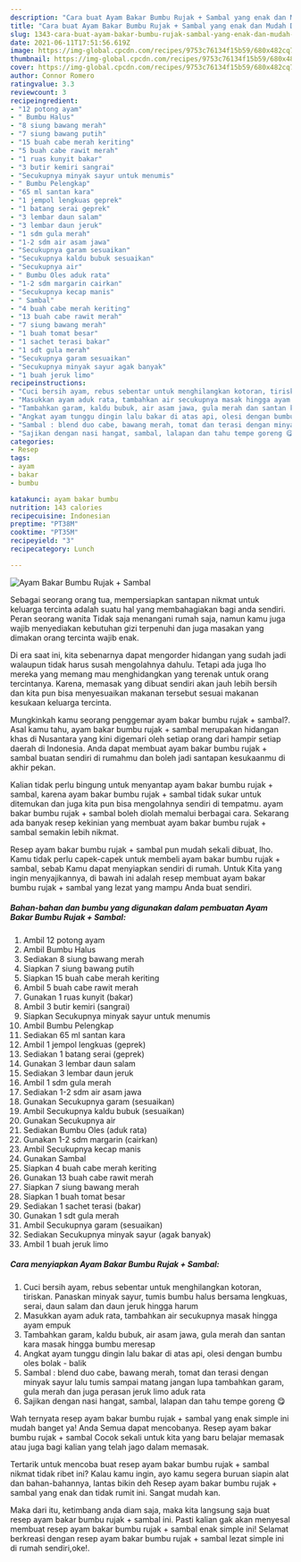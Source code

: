```yaml
---
description: "Cara buat Ayam Bakar Bumbu Rujak + Sambal yang enak dan Mudah Dibuat"
title: "Cara buat Ayam Bakar Bumbu Rujak + Sambal yang enak dan Mudah Dibuat"
slug: 1343-cara-buat-ayam-bakar-bumbu-rujak-sambal-yang-enak-dan-mudah-dibuat
date: 2021-06-11T17:51:56.619Z
image: https://img-global.cpcdn.com/recipes/9753c76134f15b59/680x482cq70/ayam-bakar-bumbu-rujak-sambal-foto-resep-utama.jpg
thumbnail: https://img-global.cpcdn.com/recipes/9753c76134f15b59/680x482cq70/ayam-bakar-bumbu-rujak-sambal-foto-resep-utama.jpg
cover: https://img-global.cpcdn.com/recipes/9753c76134f15b59/680x482cq70/ayam-bakar-bumbu-rujak-sambal-foto-resep-utama.jpg
author: Connor Romero
ratingvalue: 3.3
reviewcount: 3
recipeingredient:
- "12 potong ayam"
- " Bumbu Halus"
- "8 siung bawang merah"
- "7 siung bawang putih"
- "15 buah cabe merah keriting"
- "5 buah cabe rawit merah"
- "1 ruas kunyit bakar"
- "3 butir kemiri sangrai"
- "Secukupnya minyak sayur untuk menumis"
- " Bumbu Pelengkap"
- "65 ml santan kara"
- "1 jempol lengkuas geprek"
- "1 batang serai geprek"
- "3 lembar daun salam"
- "3 lembar daun jeruk"
- "1 sdm gula merah"
- "1-2 sdm air asam jawa"
- "Secukupnya garam sesuaikan"
- "Secukupnya kaldu bubuk sesuaikan"
- "Secukupnya air"
- " Bumbu Oles aduk rata"
- "1-2 sdm margarin cairkan"
- "Secukupnya kecap manis"
- " Sambal"
- "4 buah cabe merah keriting"
- "13 buah cabe rawit merah"
- "7 siung bawang merah"
- "1 buah tomat besar"
- "1 sachet terasi bakar"
- "1 sdt gula merah"
- "Secukupnya garam sesuaikan"
- "Secukupnya minyak sayur agak banyak"
- "1 buah jeruk limo"
recipeinstructions:
- "Cuci bersih ayam, rebus sebentar untuk menghilangkan kotoran, tiriskan. Panaskan minyak sayur, tumis bumbu halus bersama lengkuas, serai, daun salam dan daun jeruk hingga harum"
- "Masukkan ayam aduk rata, tambahkan air secukupnya masak hingga ayam empuk"
- "Tambahkan garam, kaldu bubuk, air asam jawa, gula merah dan santan kara masak hingga bumbu meresap"
- "Angkat ayam tunggu dingin lalu bakar di atas api, olesi dengan bumbu oles bolak - balik"
- "Sambal : blend duo cabe, bawang merah, tomat dan terasi dengan minyak sayur lalu tumis sampai matang jangan lupa tambahkan garam, gula merah dan juga perasan jeruk limo aduk rata"
- "Sajikan dengan nasi hangat, sambal, lalapan dan tahu tempe goreng 😋"
categories:
- Resep
tags:
- ayam
- bakar
- bumbu

katakunci: ayam bakar bumbu 
nutrition: 143 calories
recipecuisine: Indonesian
preptime: "PT38M"
cooktime: "PT35M"
recipeyield: "3"
recipecategory: Lunch

---
```



![Ayam Bakar Bumbu Rujak + Sambal](https://img-global.cpcdn.com/recipes/9753c76134f15b59/680x482cq70/ayam-bakar-bumbu-rujak-sambal-foto-resep-utama.jpg)

Sebagai seorang orang tua, mempersiapkan santapan nikmat untuk keluarga tercinta adalah suatu hal yang membahagiakan bagi anda sendiri. Peran seorang  wanita Tidak saja menangani rumah saja, namun kamu juga wajib menyediakan kebutuhan gizi terpenuhi dan juga masakan yang dimakan orang tercinta wajib enak.

Di era  saat ini, kita sebenarnya dapat mengorder hidangan yang sudah jadi walaupun tidak harus susah mengolahnya dahulu. Tetapi ada juga lho mereka yang memang mau menghidangkan yang terenak untuk orang tercintanya. Karena, memasak yang dibuat sendiri akan jauh lebih bersih dan kita pun bisa menyesuaikan makanan tersebut sesuai makanan kesukaan keluarga tercinta. 



Mungkinkah kamu seorang penggemar ayam bakar bumbu rujak + sambal?. Asal kamu tahu, ayam bakar bumbu rujak + sambal merupakan hidangan khas di Nusantara yang kini digemari oleh setiap orang dari hampir setiap daerah di Indonesia. Anda dapat membuat ayam bakar bumbu rujak + sambal buatan sendiri di rumahmu dan boleh jadi santapan kesukaanmu di akhir pekan.

Kalian tidak perlu bingung untuk menyantap ayam bakar bumbu rujak + sambal, karena ayam bakar bumbu rujak + sambal tidak sukar untuk ditemukan dan juga kita pun bisa mengolahnya sendiri di tempatmu. ayam bakar bumbu rujak + sambal boleh diolah memalui berbagai cara. Sekarang ada banyak resep kekinian yang membuat ayam bakar bumbu rujak + sambal semakin lebih nikmat.

Resep ayam bakar bumbu rujak + sambal pun mudah sekali dibuat, lho. Kamu tidak perlu capek-capek untuk membeli ayam bakar bumbu rujak + sambal, sebab Kamu dapat menyiapkan sendiri di rumah. Untuk Kita yang ingin menyajikannya, di bawah ini adalah resep membuat ayam bakar bumbu rujak + sambal yang lezat yang mampu Anda buat sendiri.

<!--inarticleads1-->

##### Bahan-bahan dan bumbu yang digunakan dalam pembuatan Ayam Bakar Bumbu Rujak + Sambal:

1. Ambil 12 potong ayam
1. Ambil  Bumbu Halus
1. Sediakan 8 siung bawang merah
1. Siapkan 7 siung bawang putih
1. Siapkan 15 buah cabe merah keriting
1. Ambil 5 buah cabe rawit merah
1. Gunakan 1 ruas kunyit (bakar)
1. Ambil 3 butir kemiri (sangrai)
1. Siapkan Secukupnya minyak sayur untuk menumis
1. Ambil  Bumbu Pelengkap
1. Sediakan 65 ml santan kara
1. Ambil 1 jempol lengkuas (geprek)
1. Sediakan 1 batang serai (geprek)
1. Gunakan 3 lembar daun salam
1. Sediakan 3 lembar daun jeruk
1. Ambil 1 sdm gula merah
1. Sediakan 1-2 sdm air asam jawa
1. Gunakan Secukupnya garam (sesuaikan)
1. Ambil Secukupnya kaldu bubuk (sesuaikan)
1. Gunakan Secukupnya air
1. Sediakan  Bumbu Oles (aduk rata)
1. Gunakan 1-2 sdm margarin (cairkan)
1. Ambil Secukupnya kecap manis
1. Gunakan  Sambal
1. Siapkan 4 buah cabe merah keriting
1. Gunakan 13 buah cabe rawit merah
1. Siapkan 7 siung bawang merah
1. Siapkan 1 buah tomat besar
1. Sediakan 1 sachet terasi (bakar)
1. Gunakan 1 sdt gula merah
1. Ambil Secukupnya garam (sesuaikan)
1. Sediakan Secukupnya minyak sayur (agak banyak)
1. Ambil 1 buah jeruk limo




<!--inarticleads2-->

##### Cara menyiapkan Ayam Bakar Bumbu Rujak + Sambal:

1. Cuci bersih ayam, rebus sebentar untuk menghilangkan kotoran, tiriskan. Panaskan minyak sayur, tumis bumbu halus bersama lengkuas, serai, daun salam dan daun jeruk hingga harum
1. Masukkan ayam aduk rata, tambahkan air secukupnya masak hingga ayam empuk
1. Tambahkan garam, kaldu bubuk, air asam jawa, gula merah dan santan kara masak hingga bumbu meresap
1. Angkat ayam tunggu dingin lalu bakar di atas api, olesi dengan bumbu oles bolak - balik
1. Sambal : blend duo cabe, bawang merah, tomat dan terasi dengan minyak sayur lalu tumis sampai matang jangan lupa tambahkan garam, gula merah dan juga perasan jeruk limo aduk rata
1. Sajikan dengan nasi hangat, sambal, lalapan dan tahu tempe goreng 😋




Wah ternyata resep ayam bakar bumbu rujak + sambal yang enak simple ini mudah banget ya! Anda Semua dapat mencobanya. Resep ayam bakar bumbu rujak + sambal Cocok sekali untuk kita yang baru belajar memasak atau juga bagi kalian yang telah jago dalam memasak.

Tertarik untuk mencoba buat resep ayam bakar bumbu rujak + sambal nikmat tidak ribet ini? Kalau kamu ingin, ayo kamu segera buruan siapin alat dan bahan-bahannya, lantas bikin deh Resep ayam bakar bumbu rujak + sambal yang enak dan tidak rumit ini. Sangat mudah kan. 

Maka dari itu, ketimbang anda diam saja, maka kita langsung saja buat resep ayam bakar bumbu rujak + sambal ini. Pasti kalian gak akan menyesal membuat resep ayam bakar bumbu rujak + sambal enak simple ini! Selamat berkreasi dengan resep ayam bakar bumbu rujak + sambal lezat simple ini di rumah sendiri,oke!.

